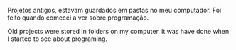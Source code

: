 Projetos antigos, estavam guardados em pastas no meu computador. Foi feito quando comecei a ver sobre programação.

Old projects were stored in folders on my computer.  it was have done when I started to see about programing.